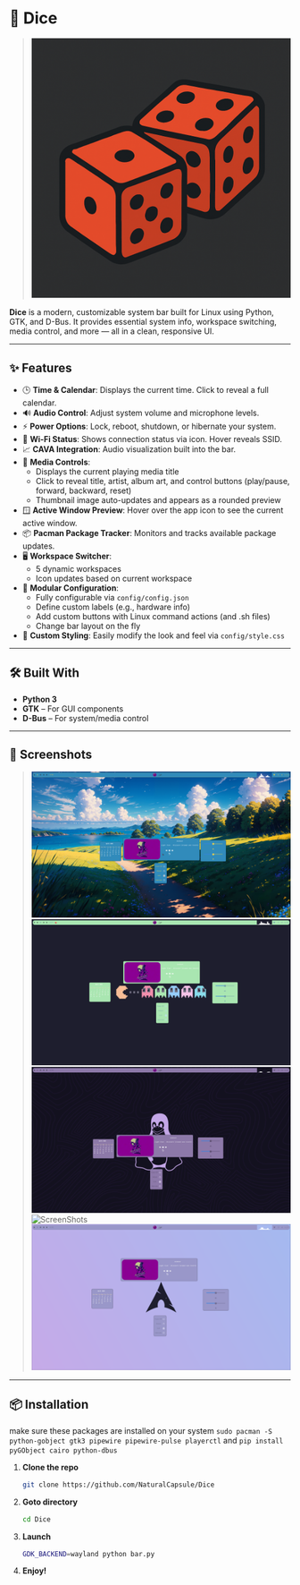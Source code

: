 # 🎲 Dice

> ![App](app_images/dice.png)

**Dice** is a modern, customizable system bar built for Linux using Python, GTK, and D-Bus. It provides essential system info, workspace switching, media control, and more — all in a clean, responsive UI.

---

## ✨ Features

- 🕒 **Time & Calendar**: Displays the current time. Click to reveal a full calendar.
- 🔊 **Audio Control**: Adjust system volume and microphone levels.
- ⚡ **Power Options**: Lock, reboot, shutdown, or hibernate your system.
- 📶 **Wi-Fi Status**: Shows connection status via icon. Hover reveals SSID.
- 📈 **CAVA Integration**: Audio visualization built into the bar.
- 🎵 **Media Controls**:
  - Displays the current playing media title
  - Click to reveal title, artist, album art, and control buttons (play/pause, forward, backward, reset)
  - Thumbnail image auto-updates and appears as a rounded preview
- 🪟 **Active Window Preview**: Hover over the app icon to see the current active window.
- 📦 **Pacman Package Tracker**: Monitors and tracks available package updates.
- 🖥️ **Workspace Switcher**:
  - 5 dynamic workspaces
  - Icon updates based on current workspace
- 🧩 **Modular Configuration**:
  - Fully configurable via `config/config.json`
  - Define custom labels (e.g., hardware info)
  - Add custom buttons with Linux command actions (and .sh files)
  - Change bar layout on the fly
- 🎨 **Custom Styling**: Easily modify the look and feel via `config/style.css`

---

## 🛠️ Built With

- **Python 3**
- **GTK** – For GUI components
- **D-Bus** – For system/media control

---

## 📸 Screenshots

> ![ScreenShots](app_images/2.png) ![ScreenShots](app_images/1.png) ![ScreenShots](app_images/3.png) ![ScreenShots](app_images/4.png) ![ScreenShots](app_images/5.png)

---

## 📦 Installation

make sure these packages are installed on your system
`sudo pacman -S python-gobject gtk3 pipewire pipewire-pulse playerctl`
and
`pip install pyGObject cairo python-dbus`

1. **Clone the repo**
   ```bash
   git clone https://github.com/NaturalCapsule/Dice
   ```

2. **Goto directory**
   ```bash
   cd Dice
   ```

3. **Launch**
   ```bash
   GDK_BACKEND=wayland python bar.py
   ```

4. **Enjoy!**
